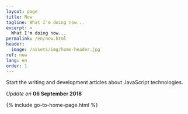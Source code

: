 ```yaml
---
layout: page
title: Now
tagline: What I'm doing now...
excerpt: >
  What I'm doing now...
permalink: /en/now.html
header:
  image: /assets/img/home-header.jpg
ref: now
lang: en
order: 1
---
```


Start the writing and development articles about JavaScript technologies.

_Update on_ **06 September 2018**

{% include go-to-home-page.html %}
